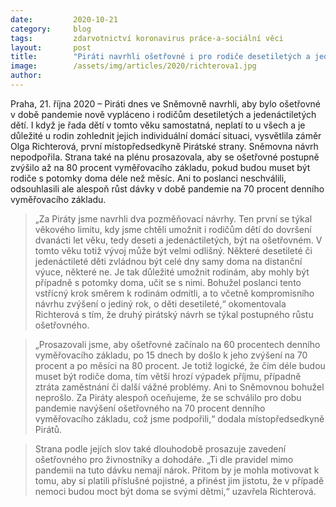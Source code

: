 ```yaml
---
date:         2020-10-21
category:     blog
tags:         zdarvotnictví koronavirus práce-a-sociální věci
layout:       post
title:        "Piráti navrhli ošetřovné i pro rodiče desetiletých a jedenáctiletých dětí. Podpořili také jeho navýšení na 70 procent"
image:        /assets/img/articles/2020/richterova1.jpg
author:       
--- 
```


 

Praha, 21. října 2020 – Piráti dnes ve Sněmovně navrhli, aby bylo ošetřovné v době pandemie nově vypláceno i rodičům desetiletých a jedenáctiletých dětí. I když je řada dětí v tomto věku samostatná, neplatí to u všech a je důležité u rodin zohlednit jejich individuální domácí situaci, vysvětlila záměr Olga Richterová, první místopředsedkyně Pirátské strany. Sněmovna návrh nepodpořila. Strana také na plénu prosazovala, aby se ošetřovné postupně zvýšilo až na 80 procent vyměřovacího základu, pokud budou muset být rodiče s potomky doma déle než měsíc. Ani to poslanci neschválili, odsouhlasili ale alespoň růst dávky v době pandemie na 70 procent denního vyměřovacího základu.

> „Za Piráty jsme navrhli dva pozměňovací návrhy. Ten první se týkal věkového limitu, kdy jsme chtěli umožnit i rodičům dětí do dovršení dvanácti let věku, tedy deseti a jedenáctiletých, být na ošetřovném. V tomto věku totiž vývoj může být velmi odlišný. Některé desetileté či jedenáctileté děti zvládnou být celé dny samy doma na distanční výuce, některé ne. Je tak důležité umožnit rodinám, aby mohly být případně s potomky doma, učit se s nimi. Bohužel poslanci tento vstřícný krok směrem k rodinám odmítli, a to včetně kompromisního návrhu zvýšení o jediný rok, o děti desetileté,“ okomentovala Richterová s tím, že druhý pirátský návrh se týkal postupného růstu ošetřovného. 

> „Prosazovali jsme, aby ošetřovné začínalo na 60 procentech denního vyměřovacího základu, po 15 dnech by došlo k jeho zvýšení na 70 procent a po měsíci na 80 procent. Je totiž logické, že čím déle budou muset být rodiče doma, tím větší hrozí výpadek příjmu, případně ztráta zaměstnání či další vážné problémy. Ani to Sněmovnou bohužel neprošlo. Za Piráty alespoň oceňujeme, že se schválilo pro dobu pandemie navýšení ošetřovného na 70 procent denního vyměřovacího základu, což jsme podpořili,“ dodala místopředsedkyně Pirátů. 

> Strana podle jejích slov také dlouhodobě prosazuje zavedení ošetřovného pro živnostníky a dohodáře. „Ti dle pravidel mimo pandemii na tuto dávku nemají nárok. Přitom by je mohla motivovat k tomu, aby si platili příslušné pojistné, a přinést jim jistotu, že v případě nemoci budou moct být doma se svými dětmi,“ uzavřela Richterová.

 
